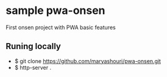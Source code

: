 # sample pwa-onsen
 First onsen project with PWA  basic features
## Runing locally
* $ git clone https://github.com/maryashouri/pwa-onsen.git
* $ http-server .

